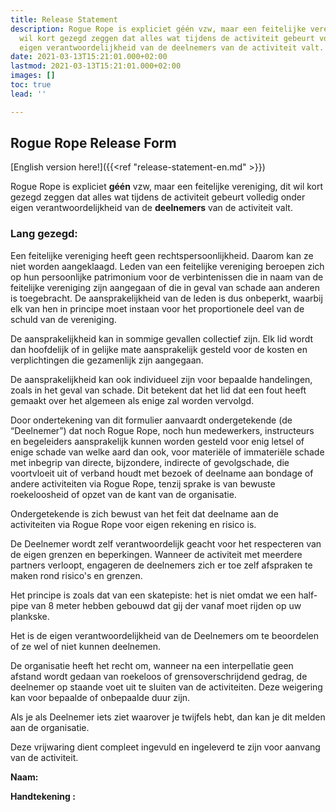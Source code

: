 ```yaml
---
title: Release Statement
description: Rogue Rope is expliciet géén vzw, maar een feitelijke vereniging, dit
  wil kort gezegd zeggen dat alles wat tijdens de activiteit gebeurt volledig onder
  eigen verantwoordelijkheid van de deelnemers van de activiteit valt.
date: 2021-03-13T15:21:01.000+02:00
lastmod: 2021-03-13T15:21:01.000+02:00
images: []
toc: true
lead: ''

---
```

## Rogue Rope Release Form

[English version here!]({{<ref "release-statement-en.md" >}})

Rogue Rope is expliciet **géén** vzw, maar een feitelijke vereniging, dit wil kort gezegd zeggen dat alles wat tijdens de activiteit gebeurt volledig onder eigen verantwoordelijkheid van de **deelnemers** van de activiteit valt.

### Lang gezegd:

Een feitelijke vereniging heeft geen rechtspersoonlijkheid. Daarom kan ze niet worden aangeklaagd. Leden van een feitelijke vereniging beroepen zich op hun persoonlijke patrimonium voor de verbintenissen die in naam van de feitelijke vereniging zijn aangegaan of die in geval van schade aan anderen is toegebracht. De aansprakelijkheid van de leden is dus onbeperkt, waarbij elk van hen in principe moet instaan voor het proportionele deel van de schuld van de vereniging.

De aansprakelijkheid kan in sommige gevallen collectief zijn. Elk lid wordt dan hoofdelijk of in gelijke mate aansprakelijk gesteld voor de kosten en verplichtingen die gezamenlijk zijn aangegaan.

De aansprakelijkheid kan ook individueel zijn voor bepaalde handelingen, zoals in het geval van schade. Dit betekent dat het lid dat een fout heeft gemaakt over het algemeen als enige zal worden vervolgd.

Door ondertekening van dit formulier aanvaardt ondergetekende (de “Deelnemer”) dat noch Rogue Rope, noch hun medewerkers, instructeurs en begeleiders aansprakelijk kunnen worden gesteld voor enig letsel of enige schade van welke aard dan ook, voor materiële of immateriële schade met inbegrip van directe, bijzondere, indirecte of gevolgschade, die voortvloeit uit of verband houdt met bezoek of deelname aan bondage of andere activiteiten via Rogue Rope, tenzij sprake is van bewuste roekeloosheid of opzet van de kant van de organisatie.

Ondergetekende is zich bewust van het feit dat deelname aan de activiteiten via Rogue Rope voor eigen rekening en risico is.

De Deelnemer wordt zelf verantwoordelijk geacht voor het respecteren van de eigen grenzen en beperkingen. Wanneer de activiteit met meerdere partners verloopt, engageren de deelnemers zich er toe zelf afspraken te maken rond risico's en grenzen.

Het principe is zoals dat van een skatepiste: het is niet omdat we een half-pipe van 8 meter hebben gebouwd dat gij der vanaf moet rijden op uw plankske.

Het is de eigen verantwoordelijkheid van de Deelnemers om te beoordelen of ze wel of niet kunnen deelnemen. 

De organisatie heeft het recht om, wanneer na een interpellatie geen afstand wordt gedaan van roekeloos of grensoverschrijdend gedrag, de deelnemer op staande voet uit te sluiten van de activiteiten. Deze weigering kan voor bepaalde of onbepaalde duur zijn.

Als je als Deelnemer iets ziet waarover je twijfels hebt, dan kan je dit melden aan de organisatie. 

Deze vrijwaring dient compleet ingevuld en ingeleverd te zijn voor aanvang van de activiteit.

**Naam:**

**Handtekening :**
